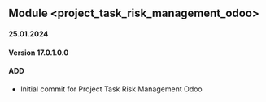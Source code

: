 ## Module <project_task_risk_management_odoo>

#### 25.01.2024
#### Version 17.0.1.0.0
#### ADD
- Initial commit for Project Task Risk Management Odoo

